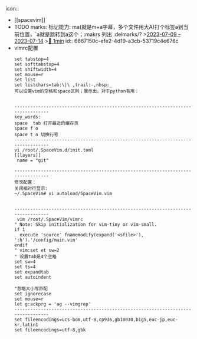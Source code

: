 icon::

- [[spacevim]]
- TODO marks: 标记能力:  ma(就是m+a字幕，多个文件用大A)打个标签a到当前位置，`a就是跳转到a这个；:makrs  列出  :delmarks/? >[2023-07-09 - 2023-07-14](#agenda://?start=1688912849069&end=1689344849069) >[🍅 1min](#agenda-pomo://?t=p-1688912911490-1)
  id:: 6667150c-efe2-4d19-a3cb-53719c4e678c
- vimrc配置 
  ``` shell
  set tabstop=4
  set softtabstop=4
  set shiftwidth=4
  set mouse=r
  set list
  set listchars=tab:\|\ ,trail:-,nbsp:_
  可以设置vim的空格和space区别；展示出，对于python有用：
  
  
  --------------------------------------------------------------------------------
  key_words:
  space  tab 打开最近的缓存页
  space f o
  space t n 切换行号
  --------------------------------------------------------------------------------
  vi /root/.SpaceVim.d/init.toml
  [[layers]]
   name = "git"
  
  --------------------------------------------------------------------------------
  修改配置：
  关闭相对行显示:
  ~/.SpaceVim# vi autoload/SpaceVim.vim
  
  
  --------------------------------------------------------------------------------
   vim /root/.SpaceVim/vimrc 
  " Note: Skip initialization for vim-tiny or vim-small.
  if 1
    execute 'source' fnamemodify(expand('<sfile>'), ':h').'/config/main.vim'
  endif
  " vim:set et sw=2
  " 设置tab是4个空格 
  set sw=4
  set ts=4
  set expandtab
  set autoindent
  
  "忽略大小写匹配
  set ignorecase
  set mouse=r                                                                                                                                                                                 
  let g:ackprg = 'ag --vimgrep'
  --------------------------------------------------------------------------------
  set fileencodings=ucs-bom,utf-8,cp936,gb18030,big5,euc-jp,euc-kr,latin1
  set fileencodings=utf-8,gbk
  ```